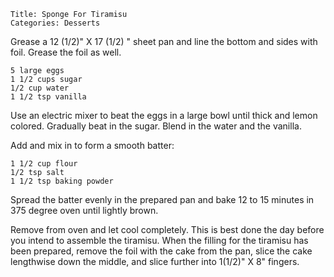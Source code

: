 ~~~ recipe-info
Title: Sponge For Tiramisu
Categories: Desserts
~~~

Grease a 12 (1/2)"  X  17 (1/2) "  sheet pan and line the bottom and sides with foil.  Grease the foil as well.

~~~ recipe-ingredients
5 large eggs
1 1/2 cups sugar
1/2 cup water
1 1/2 tsp vanilla
~~~

Use an electric mixer to beat the eggs in a large bowl until thick and lemon colored.  Gradually beat in the sugar.
Blend in the water and the vanilla.

Add and mix in to form a smooth batter:

~~~ recipe-ingredients
1 1/2 cup flour
1/2 tsp salt
1 1/2 tsp baking powder
~~~

Spread the batter evenly in the prepared pan and bake 12 to 15 minutes in 375 degree oven until lightly brown.

Remove from oven and let cool completely.  This is best done the day before you intend to assemble the tiramisu.  When
the filling for the tiramisu has been prepared, remove the foil with the cake from the pan, slice the cake lengthwise
down the middle, and slice further into 1(1/2)" X 8" fingers.
